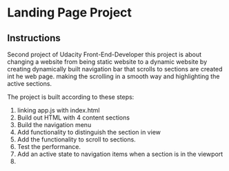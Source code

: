 # Landing Page Project


## Instructions

Second project of Udacity Front-End-Developer
this project is about changing a website from being static website to a dynamic website by creating dynamically built navigation bar that scrolls to sections are created int he web page. making the scrolling in a smooth way and highlighting the active sections.

The project is built according to these steps:
1. linking app.js with index.html
2. Build out HTML with 4 content sections
3. Build the navigation menu
4. Add functionality to distinguish the section in view
5. Add the functionality to scroll to sections.
6. Test the performance.
7. Add an active state to navigation items when a section is in the viewport
8. 
